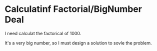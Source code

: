 # Calculatinf Factorial/BigNumber Deal

I need calculat the factorical of 1000.

It's a very big number, so I must design a solution to sovle the problem.

